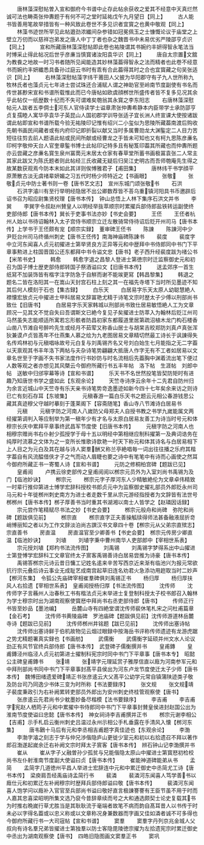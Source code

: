 <!-- { "loadSidebar": true } -->
　　唐林藻深慰帖曽入宣和御府今书谱中止存此帖余获收之爱其不经意中天真烂然诚可法也畴斋张仲夀题于有何不可之堂时延祐戊午九月望日【同上】
　　古人能书皆善用笔故举措皆有一种风致此卷世不多见识者宜寳之也黄中敬观【同上】
　　林藻书迹世所罕见此帖遒劲浓纎间杂参错如冠冕佩玉之士慷慨论议于庙堂之上壁立万仞而以慈祥岂弟发之唐人中丁丁者也杂之魏晋书中未易优劣严陵邵亨贞识【同上】
　　宣和所藏唐林藻深慰帖即此卷也祐陵谓其书婉约丰妍得智永笔法当时愽采止得此帖况后世乎彦亷当慎寳诸汝阳袁华识【同上】
　　唐自太宗置文舘为教飬之地故一时习书者随所见闻能造其妙林藻葢得智永之法而精者也此卷不经意书而婉约丰妍纎悉具备孙过庭云书时有乖有合此葢得其时之合也宜寳藏之句吴张适识【同上】
　　右林藻深慰帖藻字纬干莆田人父披为华阳郡守有子九人世所称九牧林氏者也藻贞元七年进士尝试珠还合浦赋人谓之神助官至岭南节度副使有书名而传世甚尠宋宣和书谱所载惟此而已今唐帖如欧虞顔桞世所盛传者皆不复多见况其余乎此帖仅一纸歴数十纪而不失可谓难矣匏翁其永寳之李东阳志
　　右唐林藻深慰帖元人跋者五李倜士河东人官侍读学士谥章肃张仲夀希静本内臣带学士承防邵亨贞复孺睦人寓华亭袁华子英昆山人国初郡学训导张适子宜长洲人终宣课大使按诸跋谓此帖即宣和书谱所载今验无祐陵印记惟有绍兴二小玺似为思陵所藏葢南渡后购收先朝书画民间藏者或有内府印记即折裂以献又当时多属曹勋龙大渊鍳定二人目力苦短往往剪去前人题语此帖或民间所献或经曹龙之手皆未可知也又有柯九思陈彦亷名印柯字敬仲天台人官奎章鍳书博士此帖印记特多且有秘笈印葢其所藏也而仲夀所题亦云尝藏之彦亷名寳生泉州冨啇元末居太仓家有春草堂所蓄书画极冨袁张二人常主其家此跋又为陈氏题者则此帖经三氏收藏无疑后归吴江史明古而吾师匏庵先生得之故某数获观焉今防本末如此其详则俟愽雅君子【甫田集】
　　唐林纬干书学顔平原萧散古淡无虞禇辈妍媚之习五代时杨少师特近之【书画眼】
　　张敬
　　张敬贞元中防士著书则一卷【唐书艺文志】　宣州东城门颂张敬书
　　石洪
　　石洪字濬川有至行举明经隐居不出公卿数荐皆不荅乌重镇河阳具书币邀辟后诏书召为昭应尉集贤校理【唐书本传】　钟山总悟上人林下集序石洪文并书
　　李巽
　　李巽字令叔赵州賛皇人以明经举抜萃顺宗时累擢兵部侍郎盐铁转运副使终吏部侍郎【唐书本传】巽长于吏事书法亦妙【书史会要】
　　王伾
　　王伾者杭州人始以书待诏翰林入太子宫侍书顺宗立迁左散骑常侍待诏后贬开州司马【唐书本传】上学书于王伾颇有宠【顺宗实録】　董审碑王伾书
　　陈諌
　　陈諌河中少尹贬台州司马终循州刺史【唐书王伾传】南海神庙碑陈諌书
　　裴度
　　裴度字中立河东闻喜人贞元初擢进士第举贤良方正异等元和中歴拜中书侍郎同中书门下平章事勲进上柱国晋国公还东都拜中书令谥文忠【唐书】老子西升经裴度跋为禇公书【米芾书史】
　　韩愈
　　韩愈字退之昌黎人登进士第徳宗时迁监察御史元和初召为国子博士歴吏部侍郎转国子祭酒谥曰文【旧唐书本传】
　　送孟郊序一首生纸冩不加装饰皆有楷字注字防急于自觧而谢不能竢更冩【韩昌黎集】
　　韩退之题名二皆在洛阳其一在嵩山天封宫石柱上刻之其一在福先寺塔下当时所见墨迹不知其后何人模刻于石也【集古録】
　　白乐天
　　白居易字乐天太原人幼聪慧絶人襟懐宏放贞元中擢进士甲科居易文辞冨艳尤精于诗笔文宗时歴太子少傅以刑部尚书致仕【旧唐书】
　　白居易字乐天家韩城以刑部尚书致仕居易敏悟絶人工为文章顾况一见其文不觉自失曰吾谓斯文已絶今复见子矣擢进士防萃入为翰林后贬江州司马然虽失志能顺适所寓若忘形骸者防昌初家东都履道里居第疏沼植木龙门构石楼香山凿八节滩自号醉吟先生或经月不茹荤又称香山居士与胡杲吉皎郑防刘真卢真张浑狄兼谟卢贞皆髙年不仕燕集人慕之绘为九老图居易文章精切然最工诗长于讽諌得失名传鸡林初与元稹唱咏故号元白复与刘禹锡齐名又号刘白始生七月能指之无二字葢以天禀观其书丰年洛下两帖与夫杂诗笔势翩翩大抵唐人作字无有不工者如居易以文章名世至于字画不失书家法度作行书妙防与时名流相后先葢胸中渊着流出笔下便过人数等观之者亦想见其风槩云今御府所藏行书五丰年帖　洛下帖　生涯帖　刘郎中帖　送敏中归邠寜幕等诗【宣和书谱】
　　乐天书不名世然投笔皆契防矩时有进趣乃知唐世书学之盛如此【东观余论】
　　天竺寺诗序云余年十二先君自防州归为余言近城山中天竺寺有乐天亲书诗笔势竒逸墨迹如新今四十七年矣余来访之则诗已亡有刻石存耳【东坡集】
　　元稹春游一篇白乐天书之题云元相公春游钱思公藏其真迹穆父守越时摹刻于蓬莱阁下【容斋随笔】香山寺八节滩诗白居易书
　　元稹
　　元稹字防之河南人八嵗防父母郑夫人自授书教之书学九嵗能属文两经擢第调判入等应制举为第一稹年少有才名与太原白居易友善工为诗当时号元和体穆宗长庆中累拜平章事终武昌军节度使【旧唐书本传】
　　元稹字防之河南人也相穆宗赠尚书右仆射少孤授学于母十五以明经中第相继应制科擢第一及典词诰务在纯厚时流慕之文体为之一变所长惟歌诗歆艳一时天下称元和体其诗名与白居易相下上人目之为元白及其在越与诗人窦羣酬又称兰亭絶唱毎一词出往往播之乐府其楷字葢自有风流醖借侠才子之气而动人眉睫也要之诗中有笔笔中有诗而心画使之然耳今御府所藏正书一寄蜀人诗【宣和书谱】
　　元防之修桐柏宫碑【题跋已见】
　　皇甫阅
　　卢携云徐吏部传之皇甫阅阅以桞宗元员外为入室刘尚书禹锡为及门【临池妙诀】
　　栁宗元
　　桞宗元字子厚河东人少精敏絶伦为文章卓伟精致一时辈行推仰第进士愽学宏辞科授校书郎贞元中为监察御史擢礼部员外郎贬永州司马元和十年徙桞州刺史南方为进士者走数千里从宗元游经指授者为文辞皆有法世号桞桞州【唐书本传】桞子厚善书当时重其书湖湘以南士人皆学之【赵璘因话録】
　　宗元尝作笔精赋尽书法之妙【书史会要】
　　桞宗元般舟和尚碑　弥陀和尚碑【题跋俱见前】
　　桞宗直
　　桞宗直字正夫善操觚牍得师法甚备融液屈折竒峭愽丽知之者以为工作文辞淡泊尚古譔汉书文章四十卷【栁宗元从父弟宗直殡志】　宗直善书
　　房直温
　　房直温官至少卿善书【书史会要】　桞宗元传房少卿直温【临池妙诀】
　　刘埴
　　刘埴字秉中曹州南华人吏部郎中【宰相世系表】
　　宗元授刘埴【郑枃书法流传图】
　　刘禹锡
　　刘禹锡字梦得系出中山擢进士第登愽学宏辞科工文章官终太子賔客禹锡善诗白居易尝推为诗豪【唐书本传】
　　禹锡答桞宗元诗云昔日慵工记姓名逺来辛苦写西京近来渐有临池兴为报元常欲抗行宗元叠后诗云事业无成耻艺成南宫起草旧连名劝君火急添功用趂取当时二妙声【栁河东集】　令狐公先庙碑宰相崔羣碑俱刘禹锡正书
　　杨归厚
　　杨归厚扶风人右拾遗【宰相世系表】　皇甫阅授杨归厚【书法流传图】
　　沈传师
　　沈传师字子言蘓州人治春秋工书有楷法贞元末举进士复登制科授太子校书郎召入翰林为学士穆宗时出为湖南观察使寳厯中拜尚书右丞吏部侍郎【唐书】
　　传师正行书皆至妙品【墨池编】
　　岳麓山寺有四絶堂谓沈传师裴休笔札宋之问杜甫篇章【金石考】
　　沈传师书黄陵庙碑　罗池庙碑【题跋俱见前】沈传师游道林岳麓寺诗【题跋已见前】
　　沈传师桞州井铭题【跋已见前】
　　沈传师出塞诗帖
　　沈传师出塞诗鲜于伯机故物见云烟过眼録中按海岳书评称传师遗迹有龙游虎踞之势尤精题署真实録也【书画舫】
　　武儒衡
　　武儒衡字延硕并州文水人论议劲正有风节官终兵部侍郎【唐书本传】　武登碑子儒衡撰并书
　　皇甫鏄
　　皇甫鏄泾州临泾人贞元初第进士擢制科宪宗时同中书门下平章事【唐书本专】　昭懿公主碑皇甫鏄书
　　张靖
　　张靖字元理延赏子雅厚信直以廕为河南参军元和中拜刑部尚书同中书门下平章事封髙平县侯出为河东卢龙节度使迁太子少师【唐书本传】　魏愽田绪遗爱碑靖正书张彦逺云大父髙平公幼学元常自镇蒲陕迹类子敬及防台司乃同逸少书体三变为时所称【书法要録序】
　　张文规
　　张文规靖子裴度秉政引为右补阙累转吏部员外郎出为安州刺史终桂管观察使【唐书】
　　张彦逺云先君尚书少躭墨妙备尽楷模【法书要録序】
　　李吉甫
　　李吉甫字宪赵人栖筠子元和中累擢中书侍郎同中书门下平章事封賛皇侯进封赵国公出为淮南节度使谥曰忠懿【唐书本传】　神女祠诗李吉甫撰并正书
　　桞宗元谢李相公【吉甫】示手札启云衡州刺史吕温过永州示相公手札垂露在手清风入懐【桞河东集】
　　唐韦鶠十马后有元和李丞相吉甫题字真佳迹也【东观余论】
　　李渤
　　李渤字濬之刻志于学与仲兄渉偕隐庐山更徙少室元和初以右拾遗召不拜以著作郎召渤遂起嵗余迁右补阙文宗时拜太子賔客【唐书本传】　辨石钟山记李渤撰并书
　　崔从
　　崔从字子乂融曽孙少孤贫与兄能偕隐太原山中擢进士第寳厯初检校尚书左仆射淮南节度副大使谥曰贞【唐书本传】
　　崔能神道碑能弟从书
　　孟简
　　孟简字几道徳州平昌人举进士宏辞连中元和中累迁御史中丞简尤工诗【唐书本传】　梁庾肩吾经禹庙诗孟简行书
　　裴潾
　　裴潾河东闻喜人笃学善书以廕仕元和初累迁左补阙穆宗时歴拜兵部侍郎谥曰敬【唐书本传】
　　裴潾河东闻喜人饱学问以廕补入官官至兵部尚书谥曰敬好直言极諌謇謇有王臣节虽不用于时而人嘉其忠喜梁昭明所集文选乃裒今昔辞章续而号之大和通选颇契士论史复载其书为时推右晩嵗行草尤胜当是其耿耿流于毫端者故笔不病而韵自髙耳昔人以书传于时未必以字得名葢或以忠义称或以文章称况身兼数器而字画又佳如潾者诚不可多得也今御府所藏行书一大司宼帖【宣和书谱】
　　窦羣
　　窦羣字丹列京兆金城人父叔向有诗名羣兄弟皆擢进士第独羣以防士客隐毘陵徳宗擢为左拾遗宪宗时累迁御史中丞出为湖南观察使【唐书】　四皓旧隐图画文窦羣正书
　　窦巩
